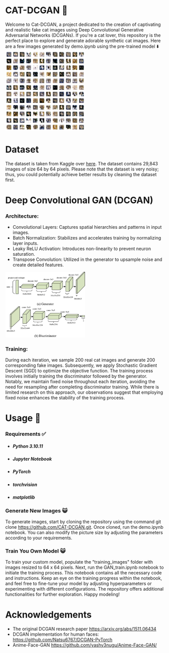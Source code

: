 # CAT-DCGAN :raccoon:
Welcome to Cat-DCGAN, a project dedicated to the creation of captivating and realistic fake cat images using Deep Convolutional Generative Adversarial Networks (DCGANs). If you're a cat lover, this repository is the perfect place to explore and generate adorable synthetic cat images. Here are a few images generated by demo.ipynb using the pre-trained model ⬇️  
<img src="assets/result.png" height=50% width=50%> 

# Dataset
The dataset is taken from Kaggle over [here](https://www.kaggle.com/datasets/spandan2/cats-faces-64x64-for-generative-models). The dataset contains 29,843 images of size 64 by 64 pixels. Please note that the dataset is very noisy; thus, you could potentially achieve better results by cleaning the dataset first.

# Deep Convolutional GAN (DCGAN) 
### Architecture:
- Convolutional Layers: Captures spatial hierarchies and patterns in input images.
- Batch Normalization: Stabilizes and accelerates training by normalizing layer inputs.
- Leaky ReLU Activation: Introduces non-linearity to prevent neuron saturation.
- Transpose Convolution: Utilized in the generator to upsample noise and create detailed features.
<img src="assets/DCGAN.jpg" height=50% width=50%>

### Training:
During each iteration, we sample 200 real cat images and generate 200 corresponding fake images. Subsequently, we apply Stochastic Gradient Descent (SGD) to optimize the objective function. The training process involves initially training the discriminator followed by the generator. Notably, we maintain fixed noise throughout each iteration, avoiding the need for resampling after completing discriminator training. While there is limited research on this approach, our observations suggest that employing fixed noise enhances the stability of the training process.

# Usage 📝
### Requirements ✅
- ##### Python 3.10.11
- ##### Jupyter Notebook
- ##### PyTorch
- ##### torchvision
- ##### matplotlib
### Generate New Images 😺
To generate images, start by cloning the repository using the command git clone https://github.com/CAT-DCGAN.git. Once cloned, run the demo.ipynb notebook. You can also modify the picture size by adjusting the parameters according to your requirements. 
### Train You Own Model 😺
To train your custom model, populate the "training_images" folder with images resized to 64 x 64 pixels. Next, run the GAN_train.ipynb notebook to initiate the training process. This notebook contains all the necessary code and instructions. Keep an eye on the training progress within the notebook, and feel free to fine-tune your model by adjusting hyperparameters or experimenting with different configurations. The repository offers additional functionalities for further exploration. Happy modeling!
   
# Acknowledgements
- The original DCGAN research paper https://arxiv.org/abs/1511.06434
- DCGAN implementation for human faces: https://github.com/Natsu6767/DCGAN-PyTorch
- Anime-Face-GAN https://github.com/yashy3nugu/Anime-Face-GAN/

